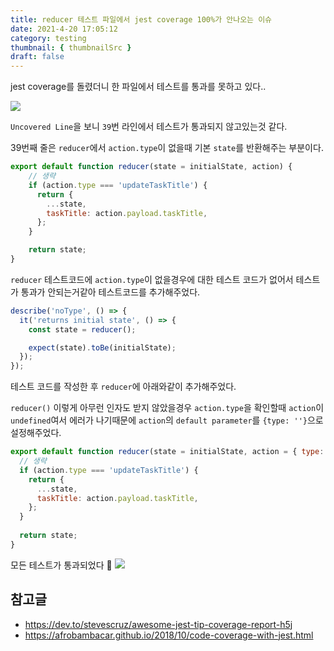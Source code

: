 ```yaml
---
title: reducer 테스트 파일에서 jest coverage 100%가 안나오는 이슈
date: 2021-4-20 17:05:12
category: testing
thumbnail: { thumbnailSrc }
draft: false
---
```



jest coverage를 돌렸더니 한 파일에서 테스트를 통과를 못하고 있다..

![](https://images.velog.io/images/yhe228/post/9f833bb8-2e8b-4512-948d-5f020c946d7c/image.png)

`Uncovered Line`을 보니 `39`번 라인에서 테스트가 통과되지 않고있는것 같다.

39번째 줄은 `reducer`에서 `action.type`이 없을때 기본 `state`를 반환해주는 부분이다.

```js
export default function reducer(state = initialState, action) {
    // 생략
    if (action.type === 'updateTaskTitle') {
      return {
        ...state,
        taskTitle: action.payload.taskTitle,
      };
    }

    return state;
}
```

`reducer` 테스트코드에 `action.type`이 없을경우에 대한 테스트 코드가 없어서 테스트가 통과가 안되는거같아 테스트코드를 추가해주었다.

```js
describe('noType', () => {
  it('returns initial state', () => {
    const state = reducer();

    expect(state).toBe(initialState);
  });
});
```

테스트 코드를 작성한 후 `reducer`에 아래와같이 추가해주었다.

`reducer()` 이렇게 아무런 인자도 받지 않았을경우 `action.type`을 확인할때 `action`이 `undefined`여서 에러가 나기때문에 `action`의 `default parameter`를 `{type: ''}`으로 설정해주었다. 

```js
export default function reducer(state = initialState, action = { type: '' }) {
  // 생략	
  if (action.type === 'updateTaskTitle') {
    return {
      ...state,
      taskTitle: action.payload.taskTitle,
    };
  }
  
  return state;
}
```

모든 테스트가 통과되었다 🎉
![](https://images.velog.io/images/yhe228/post/51c9c279-b1b3-4cf5-b4d3-d88b035b084d/image.png)


## 참고글
- https://dev.to/stevescruz/awesome-jest-tip-coverage-report-h5j
- https://afrobambacar.github.io/2018/10/code-coverage-with-jest.html


